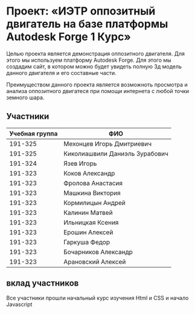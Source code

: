 # Проект: «ИЭТР оппозитный двигатель на базе платформы Autodesk Forge 1 Курс»

Целью проекта является демонстрация оппозитного двигателя. Для этого мы используем платформу Autodesk Forge. Для этого мы создадим сайт, в котором можно будет увидеть полную 3д модель данного двигателя и его составные части.

Преимуществом данного проекта является возможноть просмотра и анализа оппозитного двигатеся при помощи интернета с любой точки земного шара.

## Участники

| Учебная группа | ФИО                      |
|----------------|--------------------------|
|191-325|Мехонцев Игорь Дмитриевич|
|191-325|Киколиашвили Даниэль Зурабович|
|191-324|Язев Игорь|
|191-323|Коков Александр|
|191-323|Фролова Анастасия|
|191-323|Машкина Виктория|
|191-323|Кормилицын Андрей|
|191-323|Калинин Матвей|
|191-323|Ильницкая Ксения|
|191-323|Ерошин Алексей|
|191-323|Гаркуша Федор|
|191-323|Бочарников Александр|
|191-323|Арановский Алексей|

## вклад участников
Все участники прошли начальный курс изучения Html и CSS и начало Javascript
